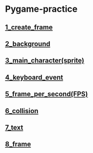 # Pygame-practice
## [1_create_frame](1_create_frame.py)
## [2_background](2_background.py)
## [3_main_character(sprite)](3_main_character.py)
## [4_keyboard_event](4_keyboard_event.py)
## [5_frame_per_second(FPS)](5_frame_per_second.py)
## [6_collision](6_collision.py)
## [7_text](7_text.py)
## [8_frame](https://github.com/SW-H/Pygame-practice/blob/master/8_frame.py)
